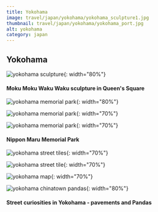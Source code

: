 ```yaml
---
title: Yokohama
image: travel/japan/yokohama/yokohama_sculpture1.jpg
thumbnail: travel/japan/yokohama/yokohama_port.jpg
alt: yokohama
category: japan
---
```


## Yokohama

![yokohama sculpture](./assets/img/travel/japan/yokohama/yokohama_sculpture2.jpg){: width="80%"}

#### Moku Moku Waku Waku sculpture in Queen's Square

![yokohama memorial park](./assets/img/travel/japan/yokohama/yokohama_port.jpg){: width="80%"}

![yokohama memorial park](./assets/img/travel/japan/yokohama/yokohama_memorial1.jpg){: width="70%"}

![yokohama memorial park](./assets/img/travel/japan/yokohama/yokohama_memorial2.jpg){: width="70%"}

#### Nippon Maru Memorial Park

![yokohama street tiles](./assets/img/travel/japan/yokohama/yokohama_tiles.jpg){: width="70%"}

![yokohama street tile](./assets/img/travel/japan/yokohama/yokohama_tile.jpg){: width="70%"}

![yokohama map](./assets/img/travel/japan/yokohama/yokohama_map.jpg){: width="70%"}

![yokohama chinatown pandas](./assets/img/travel/japan/yokohama/yokohama_pandas.jpg){: width="80%"}

#### Street curiosities in Yokohama - pavements and Pandas
